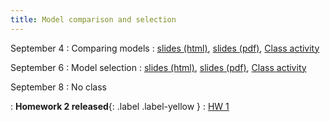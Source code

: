 ```yaml
---
title: Model comparison and selection
---
```


September 4
: Comparing models
  : [slides (html)](https://sta712-f23.github.io/slides/lecture_4.html), [slides (pdf)](https://sta712-f23.github.io/slides/lecture_4.pdf), [Class activity](https://sta712-f23.github.io/class_activities/ca_lecture_3.html)

September 6
: Model selection
  : [slides (html)](https://sta712-f23.github.io/slides/lecture_5.html), [slides (pdf)](https://sta712-f23.github.io/slides/lecture_5.pdf), [Class activity](https://sta712-f23.github.io/class_activities/ca_lecture_5.html)

September 8
: No class

: **Homework 2 released**{: .label .label-yellow }
  : [HW 1](https://sta712-f23.github.io/homework/hw2.pdf)


